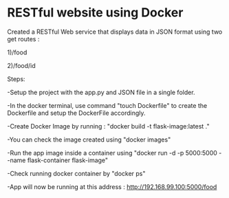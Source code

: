 # RESTful website using Docker
Created a RESTful Web service that displays data in JSON format using two get routes : 
   
   1)/food
   
   2)/food/id
    
Steps:

-Setup the project with the app.py and JSON file in a single folder.

-In the docker terminal, use command "touch Dockerfile" to create the Dockerfile and setup the DockerFile accordingly.

-Create Docker Image by running : "docker build -t flask-image:latest ."

-You can check the image created using "docker images"

-Run the app image inside a container using "docker run -d -p 5000:5000 --name flask-container flask-image" 

-Check running docker container by "docker ps"

-App will now be running at this address : http://192.168.99.100:5000/food
